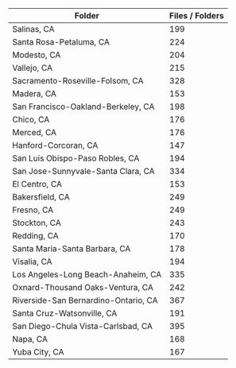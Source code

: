 | Folder                               |   Files / Folders |
|--------------------------------------|-------------------|
| Salinas, CA                          |               199 |
| Santa Rosa-Petaluma, CA              |               224 |
| Modesto, CA                          |               204 |
| Vallejo, CA                          |               215 |
| Sacramento-Roseville-Folsom, CA      |               328 |
| Madera, CA                           |               153 |
| San Francisco-Oakland-Berkeley, CA   |               198 |
| Chico, CA                            |               176 |
| Merced, CA                           |               176 |
| Hanford-Corcoran, CA                 |               147 |
| San Luis Obispo-Paso Robles, CA      |               194 |
| San Jose-Sunnyvale-Santa Clara, CA   |               334 |
| El Centro, CA                        |               153 |
| Bakersfield, CA                      |               249 |
| Fresno, CA                           |               249 |
| Stockton, CA                         |               243 |
| Redding, CA                          |               170 |
| Santa Maria-Santa Barbara, CA        |               178 |
| Visalia, CA                          |               194 |
| Los Angeles-Long Beach-Anaheim, CA   |               335 |
| Oxnard-Thousand Oaks-Ventura, CA     |               242 |
| Riverside-San Bernardino-Ontario, CA |               367 |
| Santa Cruz-Watsonville, CA           |               191 |
| San Diego-Chula Vista-Carlsbad, CA   |               395 |
| Napa, CA                             |               168 |
| Yuba City, CA                        |               167 |